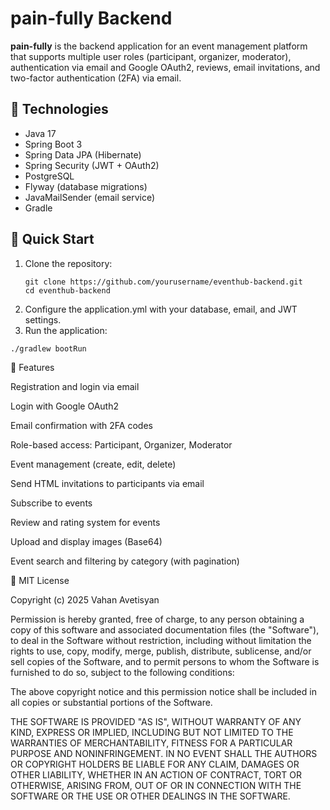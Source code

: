 # pain-fully Backend

**pain-fully** is the backend application for an event management platform that supports multiple user roles (participant, organizer, moderator), authentication via email and Google OAuth2, reviews, email invitations, and two-factor authentication (2FA) via email.

## 🔧 Technologies

- Java 17  
- Spring Boot 3  
- Spring Data JPA (Hibernate)  
- Spring Security (JWT + OAuth2)  
- PostgreSQL  
- Flyway (database migrations)  
- JavaMailSender (email service)  
- Gradle  

## 🚀 Quick Start

1. Clone the repository:
   ```
   git clone https://github.com/yourusername/eventhub-backend.git
   cd eventhub-backend
   ```
2. Configure the application.yml with your database, email, and JWT settings.
3. Run the application:
 ```
./gradlew bootRun
```

🧩 Features

Registration and login via email

Login with Google OAuth2

Email confirmation with 2FA codes

Role-based access: Participant, Organizer, Moderator

Event management (create, edit, delete)

Send HTML invitations to participants via email

Subscribe to events

Review and rating system for events

Upload and display images (Base64)

Event search and filtering by category (with pagination)


📝 MIT License


Copyright (c) 2025 Vahan Avetisyan

Permission is hereby granted, free of charge, to any person obtaining a copy
of this software and associated documentation files (the "Software"), to deal
in the Software without restriction, including without limitation the rights
to use, copy, modify, merge, publish, distribute, sublicense, and/or sell
copies of the Software, and to permit persons to whom the Software is
furnished to do so, subject to the following conditions:

The above copyright notice and this permission notice shall be included in all
copies or substantial portions of the Software.

THE SOFTWARE IS PROVIDED "AS IS", WITHOUT WARRANTY OF ANY KIND, EXPRESS OR
IMPLIED, INCLUDING BUT NOT LIMITED TO THE WARRANTIES OF MERCHANTABILITY,
FITNESS FOR A PARTICULAR PURPOSE AND NONINFRINGEMENT. IN NO EVENT SHALL THE
AUTHORS OR COPYRIGHT HOLDERS BE LIABLE FOR ANY CLAIM, DAMAGES OR OTHER
LIABILITY, WHETHER IN AN ACTION OF CONTRACT, TORT OR OTHERWISE, ARISING FROM,
OUT OF OR IN CONNECTION WITH THE SOFTWARE OR THE USE OR OTHER DEALINGS IN THE
SOFTWARE.




